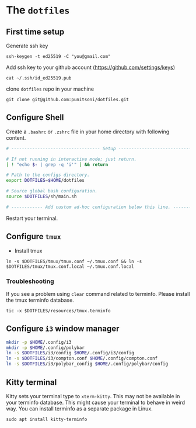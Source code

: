 # The `dotfiles`

## First time setup

Generate ssh key
```
ssh-keygen -t ed25519 -C "you@gmail.com"
```

Add ssh key to your github account (https://github.com/settings/keys)
```
cat ~/.ssh/id_ed25519.pub
```
clone `dotfiles` repo in your machine
```
git clone git@github.com:punitsoni/dotfiles.git
```

## Configure Shell

Create a `.bashrc` or `.zshrc` file in your home directory with following content.

```sh
# ---------------------------------- Setup ---------------------------------- #

# If not running in interactive mode; just return.
[ ! "echo $- | grep -q 'i'" ] && return

# Path to the configs directory.
export DOTFILES=$HOME/dotfiles

# Source global bash configuration.
source $DOTFILES/sh/main.sh

# ------------ Add custom ad-hoc configuration below this line. ------------- #

```

Restart your terminal.

## Configure `tmux`

* Install tmux

```
ln -s $DOTFILES/tmux/tmux.conf ~/.tmux.conf && ln -s $DOTFILES/tmux/tmux.conf.local ~/.tmux.conf.local
```

### Troubleshooting

If you see a problem using `clear` command related to terminfo. Please install
the tmux terminfo database.

```
tic -x $DOTFILES/resources/tmux.terminfo
```

## Configure `i3` window manager

```sh
mkdir -p $HOME/.config/i3
mkdir -p $HOME/.config/polybar
ln -s $DOTFILES/i3/config $HOME/.config/i3/config
ln -s $DOTFILES/i3/compton.conf $HOME/.config/compton.conf
ln -s $DOTFILES/i3/polybar_config $HOME/.config/polybar/config
```

## Kitty terminal

Kitty sets your terminal type to `xterm-kitty`. This may not be available in
your terminfo database. This might cause your terminal to behave in weird way.
You can install terminfo as a separate package in Linux.

```
sudo apt install kitty-terminfo
```
